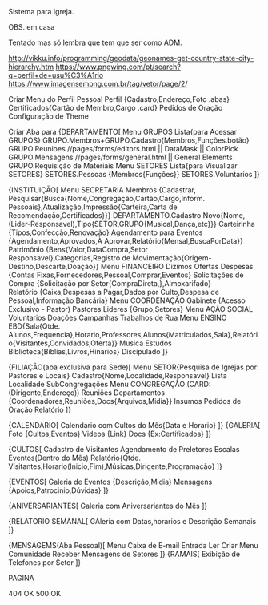 Sistema para Igreja.

OBS. em casa

Tentado mas só lembra que tem que ser como ADM.

http://vikku.info/programming/geodata/geonames-get-country-state-city-hierarchy.htm
https://www.pngwing.com/pt/search?q=perfil+de+usu%C3%A1rio
https://www.imagensempng.com.br/tag/vetor/page/2/

Criar Menu do Perfil Pessoal
    Perfil {Cadastro,Endereço,Foto .abas}
    Certificados{Cartão de Membro,Cargo .card}
    Pedidos de Oração
    Configuração de Theme

Criar Aba para {DEPARTAMENTO[
Menu GRUPOS 
    Lista{para Acessar GRUPOS}
    GRUPO.Membros+GRUPO.Cadastro{Membros,Funções.botão}
    GRUPO.Reunioes //pages/forms/editors.html || DataMask || ColorPick
    GRUPO.Mensagens //pages/forms/general.html || General Elements
    GRUPO.Requisição de Materiais 
Menu SETORES
    Lista{para Visualizar SETORES}
    SETORES.Pessoas {Membros{Funções}}
    SETORES.Voluntarios
]}

{INSTITUIÇÃO[
Menu SECRETARIA
    Membros {Cadastrar, Pesquisar{Busca{Nome,Congregação,Cartão,Cargo,Inform. Pessoais},Atualização,Impressão{Carteira,Carta de Recomendação,Certificados}}}
    DEPARTAMENTO.Cadastro Novo{Nome,(Lider-Responsavel),Tipo{SETOR,GRUPO{Musical,Dança,etc}}}
    Carteirinha {Tipos,Confecção,Renovação}
    Agendamento para Eventos {Agendamento,Aprovados,À Aprovar,Relatório{Mensal,BuscaPorData}}
    Patrimônio {Bens{Valor,DataCompra,Setor Responsavel},Categorias,Registro de  Movimentação{Origem-Destino,Descarte,Doação}}
Menu FINANCEIRO
    Dizimos
    Ofertas
    Despesas {Contas Fixas,Fornecedores,Pessoal,Comprar,Eventos}
    Solicitações de Compra {Solicitação por Setor{CompraDireta,},Almoxarifado}    
    Relatório {Caixa,Despesas a Pagar,Dados por Culto,Despesa de Pessoal,Informação Bancária}
Menu COORDENAÇÃO
    Gabinete (Acesso Exclusivo - Pastor)
    Pastores
    Lideres {Grupo,Setores}
Menu AÇÃO SOCIAL
    Voluntarios
    Doações
    Campanhas
    Trabalhos de Rua
Menu ENSINO
    EBD{Sala{Qtde. Alunos,Frequencia},Horario,Professores,Alunos{Matriculados,Sala},Relatório{Visitantes,Convidados,Oferta}}
    Musica
    Estudos
    Biblioteca{Biblias,Livros,Hinarios}
    Discipulado
]}

{FILIAÇÃO(aba exclusiva para Sede)[
Menu SETOR{Pesquisa de Igrejas por: Pastores e Locais}
    Cadastro{Nome,Localidade,Responsavel}
    Lista
    Localidade
    SubCongregações
Menu CONGREGAÇÃO (CARD: (Dirigente,Endereço))
    Reuniões
    Departamentos {Coordenadores,Reuniões,Docs{Arquivos,Midia}}
    Insumos
    Pedidos de Oração
    Relatório
]}

{CALENDARIO[
    Calendario com Cultos do Mês{Data e Horario}
]}
{GALERIA[
    Foto {Cultos,Eventos}
    Videos {Link}
    Docs {Ex:Certificados}
]}

{CULTOS[
    Cadastro de Visitantes
    Agendamento de Preletores
    Escalas
    Eventos(Dentro do Mês)
    Relatório{Qtde. Visitantes,Horario(Inicio,Fim),Músicas,Dirigente,Programação}
]}

{EVENTOS[
    Galeria de Eventos {Descrição,Midia}
    Mensagens {Apoios,Patrocinio,Dúvidas}
]}

{ANIVERSARIANTES[
    Galeria com Aniversariantes do Mês
]}

{RELATORIO SEMANAL[
    GAleria com Datas,horarios e Descrição Semanais 
]}

{MENSAGEMS(Aba Pessoal)[
Menu Caixa de E-mail
    Entrada
    Ler
    Criar
Menu Comunidade
    Receber Mensagens de Setores
]}
{RAMAIS[
    Exibição de Telefones por Setor
]}

PAGINA

404 OK
500 OK
